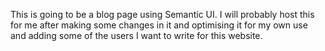This is going to be a blog page using Semantic UI.
I will probably host this for me after making some changes in it and optimising it 
for my own use and adding some of the users I want to write for this website.
